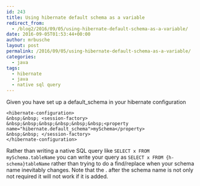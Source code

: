 ```yaml
---
id: 243
title: Using hibernate default schema as a variable
redirect_from:
  - /blog2/2016/09/05/using-hibernate-default-schema-as-a-variable/
date: 2016-09-05T01:53:44+00:00
author: mrbusche
layout: post
permalink: /2016/09/05/using-hibernate-default-schema-as-a-variable/
categories:
  - java
tags:
  - hibernate
  - java
  - native sql query
---
```

Given you have set up a default_schema in your hibernate configuration

    <hibernate-configuration>
    &nbsp;&nbsp; <session-factory>
    &nbsp;&nbsp;&nbsp;&nbsp;&nbsp;&nbsp;<property name="hibernate.default_schema">mySchema</property>
    &nbsp;&nbsp; </session-factory>
    </hibernate-configuration>

Rather than writing a native SQL query like `SELECT x FROM mySchema.tableName` you can write your query as `SELECT x FROM {h-schema}tableName` rather than trying to do a find/replace when your schema name inevitably changes. Note that the . after the schema name is not only not required it will not work if it is added.